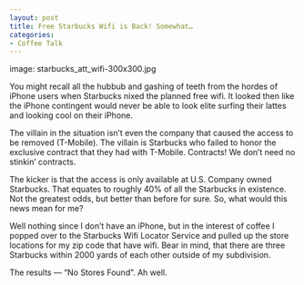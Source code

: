 ```yaml
---
layout: post
title: Free Starbucks Wifi is Back! Somewhat…
categories:
- Coffee Talk
---
```

image: starbucks_att_wifi-300x300.jpg

You might recall all the hubbub and gashing of teeth from the hordes of iPhone users when Starbucks nixed the planned free wifi.  It looked then like the iPhone contingent would never be able to look elite surfing their lattes and looking cool on their iPhone.

The villain in the situation isn’t even the company that caused the access to be removed (T-Mobile).  The villain is Starbucks who failed to honor the exclusive contract that they had with T-Mobile.  Contracts! We don’t need no stinkin’ contracts.

The kicker is that the access is only available at U.S. Company owned Starbucks.  That equates to roughly 40% of all the Starbucks in existence.  Not the greatest odds, but better than before for sure.  So, what would this news mean for me?

Well nothing since I don’t have an iPhone, but in the interest of coffee I popped over to the Starbucks Wifi Locator Service and pulled up the store locations for my zip code that have wifi.   Bear in mind, that there are three Starbucks within 2000 yards of each other outside of my subdivision.

The results — “No Stores Found”.  Ah well.